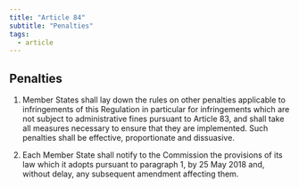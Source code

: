 ```yaml
---
title: "Article 84"
subtitle: "Penalties"
tags:
  - article
---
```

## Penalties

1. Member States shall lay down the rules on other penalties applicable to infringements of this Regulation in particular for infringements which are not subject to administrative fines pursuant to Article 83, and shall take all measures necessary to ensure that they are implemented. Such penalties shall be effective, proportionate and dissuasive.

2. Each Member State shall notify to the Commission the provisions of its law which it adopts pursuant to paragraph 1, by 25 May 2018 and, without delay, any subsequent amendment affecting them.

